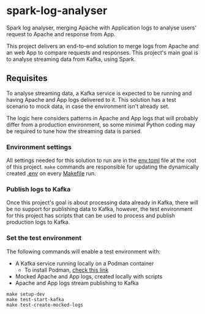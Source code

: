 # spark-log-analyser

Spark log analyser, merging Apache with Application logs to analyse users' request to Apache and response from App.

This project delivers an end-to-end solution to merge logs from Apache and an web App to compare requests and
responses. This project's main goal is to analyse streaming data from Kafka, using Spark.


## Requisites

To analyse streaming data, a Kafka service is expected to be running and having Apache and App logs delivered to it.
This solution has a test scenario to mock data, in case the environment isn't already set.

The logic here considers patterns in Apache and App logs that will probably differ from a production environment,
so some minimal Python coding may be required to tune how the streaming data is parsed.

### Environment settings

All settings needed for this solution to run are in the [env.toml](env.toml) file at the root of this project.
`make` commands are responsible for updating the dynamically created [.env](.env) on every [Makefile](Makefile)
run.

### Publish logs to Kafka

Once this project's goal is about processing data already in Kafka, there will be no support for publishing
data to Kafka, however, the test environment for this project has scripts that can be used to process
and publish production logs to Kafka.

### Set the test environment

The following commands will enable a test environment with:

- A Kafka service running locally on a Podman container
  - To install Podman, [check this link](https://podman.io/docs/installation#installing-on-linux)
- Mocked Apache and App logs, created locally with scripts
- Apache and App logs stream publishing to Kafka

```shell
make setup-dev
make test-start-kafka
make test-create-mocked-logs
```